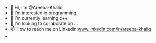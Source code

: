 - 👋 Hi, I’m @Areeba-Khaliq
- 👀 I’m interested in programming.
- 🌱 I’m currently learning c++
- 💞️ I’m looking to collaborate on ...
- 📫 How to reach me on Linkedin:www.linkedin.com/in/areeba-khaliq 
- 


<!---
Areeba-Khaliq/Areeba-Khaliq is a ✨ special ✨ repository because its `README.md` (this file) appears on your GitHub profile.
You can click the Preview link to take a look at your changes.
--->
